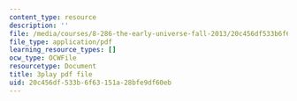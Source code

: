 ```yaml
---
content_type: resource
description: ''
file: /media/courses/8-286-the-early-universe-fall-2013/20c456df533b6f63151a28bfe9df60eb_6b83DypBeYg.pdf
file_type: application/pdf
learning_resource_types: []
ocw_type: OCWFile
resourcetype: Document
title: 3play pdf file
uid: 20c456df-533b-6f63-151a-28bfe9df60eb
---
```

